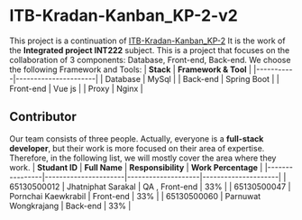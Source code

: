 # ITB-Kradan-Kanban_KP-2-v2
This project is a continuation of [ITB-Kradan-Kanban_KP-2](https://github.com/Jhatniphat/ITB-Kradan-Kanban_KP-2)
It is the work of the **Integrated project INT222** subject.
This is a project that focuses on the collaboration of 3 components: Database, Front-end, Back-end. We choose the following Framework and Tools:
| **Stack** | **Framework & Tool** |
|-----------|----------------------|
| Database  | MySql                |
| Back-end  | Spring Boot          |
| Front-end | Vue js               |
| Proxy     | Nginx                |

## Contributor
Our team consists of three people. Actually, everyone is a **full-stack developer**, but their work is more focused on their area of ​​expertise. Therefore, in the following list, we will mostly cover the area where they work.
| **Studant ID** | **Full Name**        | **Responsibility** | **Work Percentage** |
|----------------|----------------------|--------------------|---------------------|
| 65130500012    | Jhatniphat Sarakal   | QA , Front-end     | 33%                 |
| 65130500047    | Pornchai Kaewkrabil  | Front-end          | 33%                 |
| 65130500060    | Parnuwat Wongkrajang | Back-end           | 33%                 |
